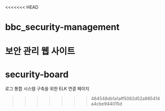 <<<<<<< HEAD
# bbc_security-management
보안 관리 웹 사이트
=======
# security-board
로그 통합 시스템 구축을 위한 ELK 연결 페이지
>>>>>>> 484548db1a1aff5082d52a985414a4cbe944015d
